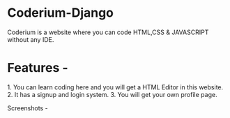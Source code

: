 # Coderium-Django
Coderium is a website where you can code HTML,CSS & JAVASCRIPT without any IDE. 
<h1>Features -</h1>
1. You can learn coding here and you will get a HTML Editor in this website.
2. It has a signup and login system.
3. You will get your own profile page.

Screenshots -


